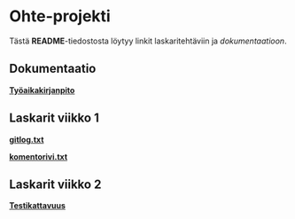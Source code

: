 # Ohte-projekti

Tästä **README**-tiedostosta löytyy linkit laskaritehtäviin ja *dokumentaatioon*.

## Dokumentaatio

**[Työaikakirjanpito](https://github.com/amalia53/ot-harjoitustyo/blob/master/dokumentaatio/tyoaikakirjanpito.md)**

## Laskarit viikko 1

**[gitlog.txt](https://github.com/amalia53/ot-harjoitustyo/blob/master/laskarit/viikko1/gitlog.txt)**

**[komentorivi.txt](https://github.com/amalia53/ot-harjoitustyo/blob/master/laskarit/viikko1/komentorivi.txt)**

## Laskarit viikko 2

**[Testikattavuus](https://github.com/amalia53/ot-harjoitustyo/blob/master/laskarit/viikko2/testikattavuus.png)**
